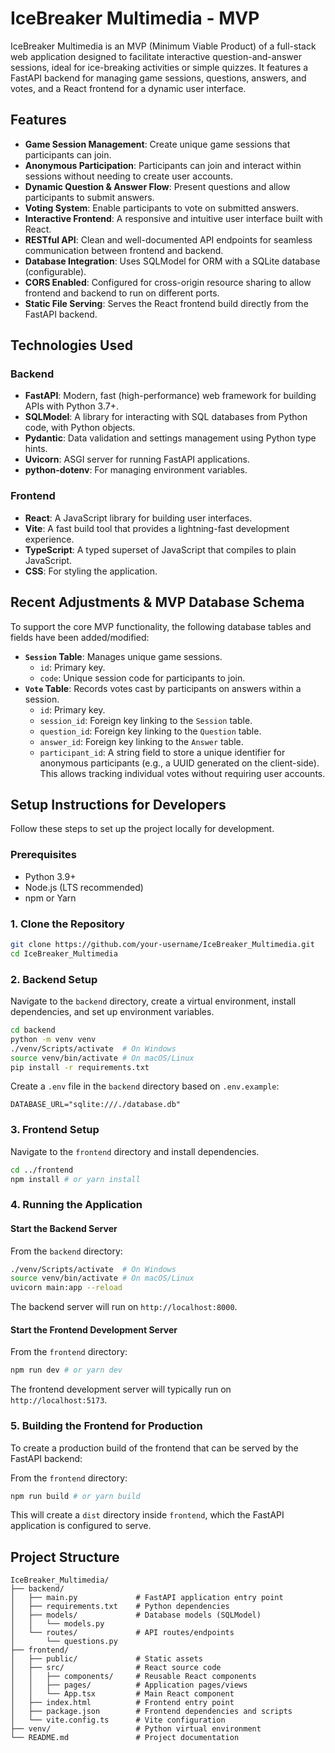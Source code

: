 # IceBreaker Multimedia - MVP

IceBreaker Multimedia is an MVP (Minimum Viable Product) of a full-stack web application designed to facilitate interactive question-and-answer sessions, ideal for ice-breaking activities or simple quizzes. It features a FastAPI backend for managing game sessions, questions, answers, and votes, and a React frontend for a dynamic user interface.

## Features

- **Game Session Management**: Create unique game sessions that participants can join.
- **Anonymous Participation**: Participants can join and interact within sessions without needing to create user accounts.
- **Dynamic Question & Answer Flow**: Present questions and allow participants to submit answers.
- **Voting System**: Enable participants to vote on submitted answers.
- **Interactive Frontend**: A responsive and intuitive user interface built with React.
- **RESTful API**: Clean and well-documented API endpoints for seamless communication between frontend and backend.
- **Database Integration**: Uses SQLModel for ORM with a SQLite database (configurable).
- **CORS Enabled**: Configured for cross-origin resource sharing to allow frontend and backend to run on different ports.
- **Static File Serving**: Serves the React frontend build directly from the FastAPI backend.

## Technologies Used

### Backend
- **FastAPI**: Modern, fast (high-performance) web framework for building APIs with Python 3.7+.
- **SQLModel**: A library for interacting with SQL databases from Python code, with Python objects.
- **Pydantic**: Data validation and settings management using Python type hints.
- **Uvicorn**: ASGI server for running FastAPI applications.
- **python-dotenv**: For managing environment variables.

### Frontend
- **React**: A JavaScript library for building user interfaces.
- **Vite**: A fast build tool that provides a lightning-fast development experience.
- **TypeScript**: A typed superset of JavaScript that compiles to plain JavaScript.
- **CSS**: For styling the application.

## Recent Adjustments & MVP Database Schema

To support the core MVP functionality, the following database tables and fields have been added/modified:

-   **`Session` Table**: Manages unique game sessions.
    -   `id`: Primary key.
    -   `code`: Unique session code for participants to join.
-   **`Vote` Table**: Records votes cast by participants on answers within a session.
    -   `id`: Primary key.
    -   `session_id`: Foreign key linking to the `Session` table.
    -   `question_id`: Foreign key linking to the `Question` table.
    -   `answer_id`: Foreign key linking to the `Answer` table.
    -   `participant_id`: A string field to store a unique identifier for anonymous participants (e.g., a UUID generated on the client-side). This allows tracking individual votes without requiring user accounts.

## Setup Instructions for Developers

Follow these steps to set up the project locally for development.

### Prerequisites

- Python 3.9+
- Node.js (LTS recommended)
- npm or Yarn

### 1. Clone the Repository

```bash
git clone https://github.com/your-username/IceBreaker_Multimedia.git
cd IceBreaker_Multimedia
```

### 2. Backend Setup

Navigate to the `backend` directory, create a virtual environment, install dependencies, and set up environment variables.

```bash
cd backend
python -m venv venv
./venv/Scripts/activate  # On Windows
source venv/bin/activate # On macOS/Linux
pip install -r requirements.txt
```

Create a `.env` file in the `backend` directory based on `.env.example`:

```
DATABASE_URL="sqlite:///./database.db"
```

### 3. Frontend Setup

Navigate to the `frontend` directory and install dependencies.

```bash
cd ../frontend
npm install # or yarn install
```

### 4. Running the Application

#### Start the Backend Server

From the `backend` directory:

```bash
./venv/Scripts/activate  # On Windows
source venv/bin/activate # On macOS/Linux
uvicorn main:app --reload
```

The backend server will run on `http://localhost:8000`.

#### Start the Frontend Development Server

From the `frontend` directory:

```bash
npm run dev # or yarn dev
```

The frontend development server will typically run on `http://localhost:5173`.

### 5. Building the Frontend for Production

To create a production build of the frontend that can be served by the FastAPI backend:

From the `frontend` directory:

```bash
npm run build # or yarn build
```

This will create a `dist` directory inside `frontend`, which the FastAPI application is configured to serve.

## Project Structure

```
IceBreaker_Multimedia/
├── backend/
│   ├── main.py             # FastAPI application entry point
│   ├── requirements.txt    # Python dependencies
│   ├── models/             # Database models (SQLModel)
│   │   └── models.py
│   └── routes/             # API routes/endpoints
│       └── questions.py
├── frontend/
│   ├── public/             # Static assets
│   ├── src/                # React source code
│   │   ├── components/     # Reusable React components
│   │   ├── pages/          # Application pages/views
│   │   └── App.tsx         # Main React component
│   ├── index.html          # Frontend entry point
│   ├── package.json        # Frontend dependencies and scripts
│   └── vite.config.ts      # Vite configuration
├── venv/                   # Python virtual environment
└── README.md               # Project documentation
```